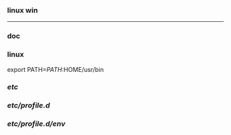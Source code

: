 ### linux win
---

### doc

### linux
export PATH=$PATH:$HOME/usr/bin

### *etc*
### *etc/profile.d*
### *etc/profile.d/env*
























































